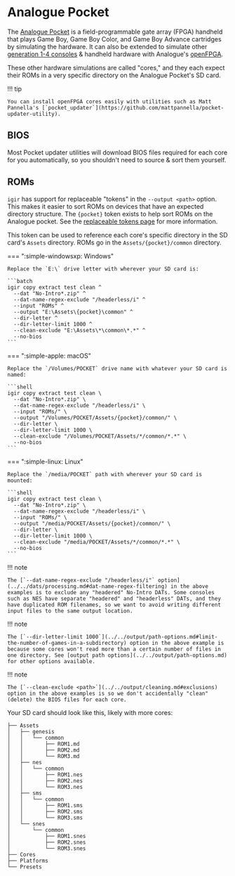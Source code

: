 # Analogue Pocket

The [Analogue Pocket](https://www.analogue.co/pocket) is a field-programmable gate array (FPGA) handheld that plays Game Boy, Game Boy Color, and Game Boy Advance cartridges by simulating the hardware. It can also be extended to simulate other [generation 1-4 consoles](https://en.wikipedia.org/wiki/Home_video_game_console_generations) & handheld hardware with Analogue's [openFPGA](https://www.analogue.co/developer).

These other hardware simulations are called "cores," and they each expect their ROMs in a very specific directory on the Analogue Pocket's SD card.

!!! tip

    You can install openFPGA cores easily with utilities such as Matt Pannella's [`pocket_updater`](https://github.com/mattpannella/pocket-updater-utility).

## BIOS

Most Pocket updater utilities will download BIOS files required for each core for you automatically, so you shouldn't need to source & sort them yourself.

## ROMs

`igir` has support for replaceable "tokens" in the `--output <path>` option. This makes it easier to sort ROMs on devices that have an expected directory structure. The `{pocket}` token exists to help sort ROMs on the Analogue pocket. See the [replaceable tokens page](../../output/tokens.md) for more information.

This token can be used to reference each core's specific directory in the SD card's `Assets` directory. ROMs go in the `Assets/{pocket}/common` directory.

=== ":simple-windowsxp: Windows"

    Replace the `E:\` drive letter with wherever your SD card is:

    ```batch
    igir copy extract test clean ^
      --dat "No-Intro*.zip" ^
      --dat-name-regex-exclude "/headerless/i" ^
      --input "ROMs" ^
      --output "E:\Assets\{pocket}\common" ^
      --dir-letter ^
      --dir-letter-limit 1000 ^
      --clean-exclude "E:\Assets\*\common\*.*" ^
      --no-bios
    ```

=== ":simple-apple: macOS"

    Replace the `/Volumes/POCKET` drive name with whatever your SD card is named:

    ```shell
    igir copy extract test clean \
      --dat "No-Intro*.zip" \
      --dat-name-regex-exclude "/headerless/i" \
      --input "ROMs/" \
      --output "/Volumes/POCKET/Assets/{pocket}/common/" \
      --dir-letter \
      --dir-letter-limit 1000 \
      --clean-exclude "/Volumes/POCKET/Assets/*/common/*.*" \
      --no-bios
    ```

=== ":simple-linux: Linux"

    Replace the `/media/POCKET` path with wherever your SD card is mounted:

    ```shell
    igir copy extract test clean \
      --dat "No-Intro*.zip" \
      --dat-name-regex-exclude "/headerless/i" \
      --input "ROMs/" \
      --output "/media/POCKET/Assets/{pocket}/common/" \
      --dir-letter \
      --dir-letter-limit 1000 \
      --clean-exclude "/media/POCKET/Assets/*/common/*.*" \
      --no-bios
    ```

!!! note

    The [`--dat-name-regex-exclude "/headerless/i"` option](../../dats/processing.md#dat-name-regex-filtering) in the above examples is to exclude any "headered" No-Intro DATs. Some consoles such as NES have separate "headered" and "headerless" DATs, and they have duplicated ROM filenames, so we want to avoid writing different input files to the same output location.

!!! note

    The [`--dir-letter-limit 1000`](../../output/path-options.md#limit-the-number-of-games-in-a-subdirectory) option in the above example is because some cores won't read more than a certain number of files in one directory. See [output path options](../../output/path-options.md) for other options available.

!!! note

    The [`--clean-exclude <path>`](../../output/cleaning.md#exclusions) option in the above examples is so we don't accidentally "clean" (delete) the BIOS files for each core.

Your SD card should look like this, likely with more cores:

```text
├── Assets
│   ├── genesis
│   │   └── common
│   │       ├── ROM1.md
│   │       ├── ROM2.md
│   │       └── ROM3.md
│   ├── nes
│   │   └── common
│   │       ├── ROM1.nes
│   │       ├── ROM2.nes
│   │       └── ROM3.nes
│   ├── sms
│   │   └── common
│   │       ├── ROM1.sms
│   │       ├── ROM2.sms
│   │       └── ROM3.sms
│   └── snes
│       └── common
│           ├── ROM1.snes
│           ├── ROM2.snes
│           └── ROM3.snes
├── Cores
├── Platforms
└── Presets
```
